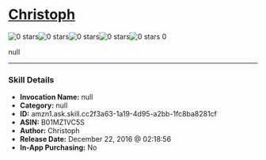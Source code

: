 # [Christoph](http://alexa.amazon.com/#skills/amzn1.ask.skill.cc2f3a63-1a19-4d95-a2bb-1fc8ba8281cf)
![0 stars](../../images/ic_star_border_black_18dp_1x.png)![0 stars](../../images/ic_star_border_black_18dp_1x.png)![0 stars](../../images/ic_star_border_black_18dp_1x.png)![0 stars](../../images/ic_star_border_black_18dp_1x.png)![0 stars](../../images/ic_star_border_black_18dp_1x.png) 0

null

***

### Skill Details

* **Invocation Name:** null
* **Category:** null
* **ID:** amzn1.ask.skill.cc2f3a63-1a19-4d95-a2bb-1fc8ba8281cf
* **ASIN:** B01MZ1VC5S
* **Author:** Christoph
* **Release Date:** December 22, 2016 @ 02:18:56
* **In-App Purchasing:** No
